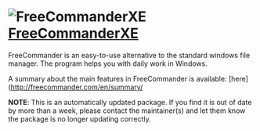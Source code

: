# ![FreeCommanderXE](https://cdn.rawgit.com/pauby/ChocoPackages/4d1df786/icons/freecommanderxe.png "FreeCommandrXE") [FreeCommanderXE](https://chocolatey.org/packages/freecommander-xe.install)

FreeCommander is an easy-to-use alternative to the standard windows file manager.
The program helps you with daily work in Windows.

A summary about the main features in FreeCommander is available: [here](http://freecommander.com/en/summary/

**NOTE**: This is an automatically updated package. If you find it is out of date by more than a week, please contact the maintainer(s) and let them know the package is no longer updating correctly.